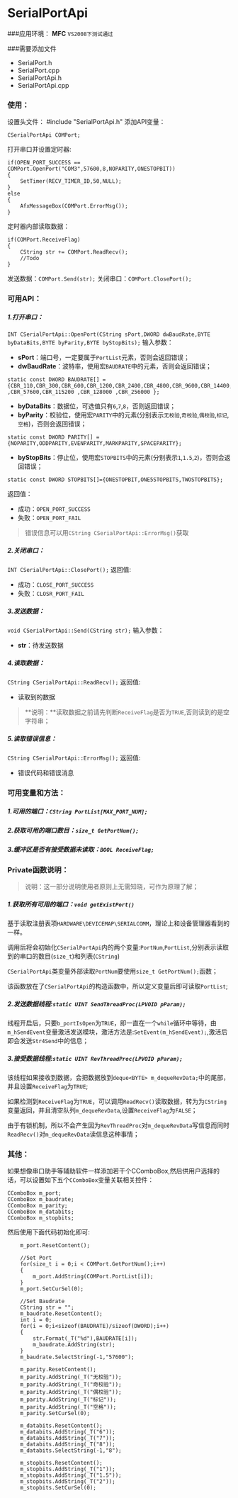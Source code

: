 SerialPortApi
=============

###应用环境：
**MFC**
`VS2008下测试通过`

###需要添加文件
* SerialPort.h
* SerialPort.cpp
* SerialPortApi.h
* SerialPortApi.cpp

### 使用：
设置头文件：
    #include "SerialPortApi.h"
添加API变量：
```
CSerialPortApi COMPort;
```
打开串口并设置定时器:
```
if(OPEN_PORT_SUCCESS == COMPort.OpenPort("COM3",57600,8,NOPARITY,ONESTOPBIT))
{
	SetTimer(RECV_TIMER_ID,50,NULL);
}
else
{
	AfxMessageBox(COMPort.ErrorMsg());
}
```
定时器内部读取数据：
```
if(COMPort.ReceiveFlag)
{
	CString str += COMPort.ReadRecv();
    //Todo
}
```
发送数据：`COMPort.Send(str);`
关闭串口：`COMPort.ClosePort();`



### 可用API：
##### 1.打开串口：
`INT CSerialPortApi::OpenPort(CString sPort,DWORD dwBaudRate,BYTE byDataBits,BYTE byParity,BYTE byStopBits);`
输入参数：
* **sPort**：端口号，一定要属于`PortList`元素，否则会返回错误；
* **dwBaudRate**：波特率，使用宏`BAUDRATE`中的元素，否则会返回错误；
```
static const DWORD BAUDRATE[] = 
{CBR_110,CBR_300,CBR_600,CBR_1200,CBR_2400,CBR_4800,CBR_9600,CBR_14400,CBR_19200,CBR_38400,CBR_56000 ,CBR_57600,CBR_115200 ,CBR_128000 ,CBR_256000 };
```
* **byDataBits**：数据位，可选值只有`6`,`7`,`8`，否则返回错误；
* **byParity**：校验位，使用宏`PARITY`中的元素(分别表示`无校验`,`奇校验`,`偶校验`,`标记`,`空格`)，否则会返回错误；
```
static const DWORD PARITY[] = {NOPARITY,ODDPARITY,EVENPARITY,MARKPARITY,SPACEPARITY};
```
* **byStopBits**：停止位，使用宏`STOPBITS`中的元素(分别表示`1`,`1.5`,`2`)，否则会返回错误；
```
static const DWORD STOPBITS[]={ONESTOPBIT,ONE5STOPBITS,TWOSTOPBITS};
```

返回值：
* 成功：`OPEN_PORT_SUCCESS`
* 失败：`OPEN_PORT_FAIL`
> 错误信息可以用`CString CSerialPortApi::ErrorMsg()`获取

##### 2.关闭串口：
`INT CSerialPortApi::ClosePort();`
返回值:
* 成功：`CLOSE_PORT_SUCCESS`
* 失败：`CLOSR_PORT_FAIL`

##### 3.发送数据：
`void CSerialPortApi::Send(CString str);`
输入参数：
* **str**：待发送数据

##### 4.读取数据：
`CString CSerialPortApi::ReadRecv();`
返回值:
* 读取到的数据

>**说明：**读取数据之前请先判断`ReceiveFlag`是否为`TRUE`,否则读到的是空字符串；

##### 5.读取错误信息：
`CString CSerialPortApi::ErrorMsg();`
返回值:
* 错误代码和错误消息


### 可用变量和方法：
##### 1.可用的端口：`CString PortList[MAX_PORT_NUM];`

##### 2.获取可用的端口数目：`size_t GetPortNum();`

##### 3.缓冲区是否有接受数据未读取：`BOOL ReceiveFlag;`


### Private函数说明：
> 说明：这一部分说明使用者原则上无需知晓，可作为原理了解；

##### 1.获取所有可用的端口：`void getExistPort()`

基于读取注册表项`HARDWARE\DEVICEMAP\SERIALCOMM`，理论上和设备管理器看到的一样。

调用后将会初始化`CSerialPortApi`内的两个变量:`PortNum`,`PortList`,分别表示读取到的串口的数目(`size_t`)和列表(`CString`)

`CSerialPortApi`类变量外部读取`PortNum`要使用`size_t GetPortNum();`函数；

该函数放在了`CSerialPortApi`的构造函数中，所以定义变量后即可读取`PortList`;

##### 2.发送数据线程:`static UINT SendThreadProc(LPVOID pParam);`
线程开启后，只要`b_portIsOpen`为`TRUE`，即一直在一个`while`循环中等待，由`m_hSendEvent`变量激活发送模块，激活方法是:`SetEvent(m_hSendEvent);`,激活后即会发送`Str4Send`中的信息；

##### 3.接受数据线程:`static UINT RevThreadProc(LPVOID pParam);`
该线程如果接收到数据，会把数据放到`deque<BYTE> m_dequeRevData;`中的尾部，并且设置`ReceiveFlag`为`TRUE`;

如果检测到`ReceiveFlag`为`TRUE`，可以调用`ReadRecv()`读取数据，转为为`CString`变量返回，并且清空队列`m_dequeRevData`,设置`ReceiveFlag`为`FALSE`；

由于有锁机制，所以不会产生因为`RevThreadProc`对`m_dequeRevData`写信息而同时`ReadRecv()`对`m_dequeRevData`读信息这种事情；

### 其他：
如果想像串口助手等辅助软件一样添加若干个CComboBox,然后供用户选择的话，可以设置如下五个`CComboBox`变量关联相关控件：
```
CComboBox m_port;
CComboBox m_baudrate;
CComboBox m_parity;
CComboBox m_databits;
CComboBox m_stopbits;
```
然后使用下面代码初始化即可:
```
	m_port.ResetContent();

	//Set Port
	for(size_t i = 0;i < COMPort.GetPortNum();i++)
	{
		m_port.AddString(COMPort.PortList[i]);
	}
	m_port.SetCurSel(0);

	//Set Baudrate
	CString str = "";
	m_baudrate.ResetContent();
	int i = 0;
	for(i = 0;i<sizeof(BAUDRATE)/sizeof(DWORD);i++)
	{
		str.Format(_T("%d"),BAUDRATE[i]);
		m_baudrate.AddString(str);
	}
	m_baudrate.SelectString(-1,"57600");

	m_parity.ResetContent();
	m_parity.AddString(_T("无校验"));
	m_parity.AddString(_T("奇校验"));
	m_parity.AddString(_T("偶校验"));
	m_parity.AddString(_T("标记"));
	m_parity.AddString(_T("空格"));
	m_parity.SetCurSel(0);

	m_databits.ResetContent();
	m_databits.AddString(_T("6"));
	m_databits.AddString(_T("7"));
	m_databits.AddString(_T("8"));
	m_databits.SelectString(-1,"8");

	m_stopbits.ResetContent();
	m_stopbits.AddString(_T("1"));
	m_stopbits.AddString(_T("1.5"));
	m_stopbits.AddString(_T("2"));
	m_stopbits.SetCurSel(0);
```

